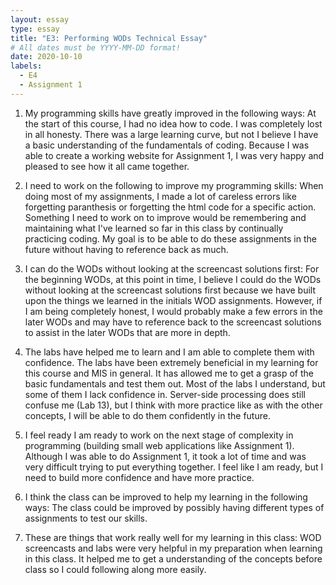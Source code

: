 ```yaml
---
layout: essay
type: essay
title: "E3: Performing WODs Technical Essay"
# All dates must be YYYY-MM-DD format!
date: 2020-10-10
labels:
  - E4
  - Assignment 1
---
```


1. My programming skills have greatly improved in the following ways:
At the start of this course, I had no idea how to code. I was completely lost in all honesty. There was a large learning curve, but not I believe I have a basic understanding of the fundamentals of coding. Because I was able to create a working website for Assignment 1, I was very happy and pleased to see how it all came together.

2. I need to work on the following to improve my programming skills:
When doing most of my assignments, I made a lot of careless errors like forgetting paranthesis or forgetting the html code for a specific action. Something I need to work on to improve would be remembering and maintaining what I've learned so far in this class by continually practicing coding. My goal is to be able to do these assignments in the future without having to reference back as much.

3. I can do the WODs without looking at the screencast solutions first:
For the beginning WODs, at this point in time, I believe I could do the WODs without looking at the screencast solutions first because we have built upon the things we learned in the initials WOD assignments. However, if I am being completely honest, I would probably make a few errors in the later WODs and may have to reference back to the screencast solutions to assist in the later WODs that are more in depth.

4. The labs have helped me to learn and I am able to complete them with confidence.
The labs have been extremely beneficial in my learning for this course and MIS in general. It has allowed me to get a grasp of the basic fundamentals and test them out. Most of the labs I understand, but some of them I lack confidence in. Server-side processing does still confuse me (Lab 13), but I think with more practice like as with the other concepts, I will be able to do them confidently in the future.

5. I feel ready I am ready to work on the next stage of complexity in programming (building small web applications like Assignment 1).
Although I was able to do Assignment 1, it took a lot of time and was very difficult trying to put everything together. I feel like I am ready, but I need to build more confidence and have more practice.

6. I think the class can be improved to help my learning in the following ways:
The class could be improved by possibly having different types of assignments to test our skills.

7. These are things that work really well for my learning in this class:
WOD screencasts and labs were very helpful in my preparation when learning in this class. It helped me to get a understanding of the concepts before class so I could following along more easily.
